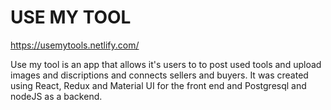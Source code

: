 <h1>USE MY TOOL</h1>

https://usemytools.netlify.com/

Use my tool is an app that allows it's users to to post used tools and upload images and discriptions and connects sellers and buyers. It was created using React, Redux and Material UI for the front end and Postgresql and nodeJS as a backend.
